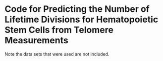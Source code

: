 # Code for Predicting the Number of Lifetime Divisions for Hematopoietic Stem Cells from Telomere Measurements
Note the data sets that were used are not included.
